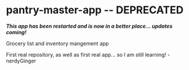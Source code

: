 # pantry-master-app -- DEPRECATED
***This app has been restarted and is now in a better place... updates coming!***

Grocery list and inventory mangement app

First real repository, as well as first real app... so I am still learning!
-nerdyGinger
